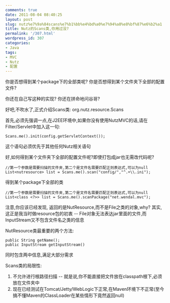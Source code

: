 ```yaml
---
comments: true
date: 2011-08-04 08:40:25
layout: post
slug: nutz%e7%9a%84scans%e7%b1%bb%e4%bd%a0%e7%94%a8%e8%bf%87%e6%b2%a1
title: Nutz的Scans类,你用过没?
permalink: '/307.html'
wordpress_id: 307
categories:
- Java
tags:
- MVC
- Nutz
- 配置
---
```


你是否想得到某个package下的全部类呢?
你是否想得到某个文件夹下全部的配置文件?

你还在自己写这种的实现? 你还在拼命地问谷哥?

好吧,不吹水了,正式介绍Scans类:
org.nutz.resource.Scans

首先,必须先强调一点,在J2EE环境中,如果你没有使用NutzMVC的话,请在Filter/Servlet中加入这一句:

	Scans.me().init(config.getServletContext());

这个语句必须优先于其他任何Nutz相关语句

好,如何得到某个文件夹下全部的配置文件呢?即使打包成jar也无需改代码呢?

	//第一个参数是需要扫描的文件夹,第二个是文件名需要匹配正则表达式,可以为null
	List<nutresource> list = Scans.me().scan("config/","^.+\\.ini");

得到某个package下全部的类

	//第一个参数是需要扫描的文件夹,第二个是文件名需要匹配正则表达式,可以为null
	List<class <?>> list = Scans.me().scanPackage("net.wendal.mvc");


注意,你应该已经发现, 返回的是NutResource,而不是File之类的对象,why?
其实,这正是我当时做resource包的初衷 -- File对象无法表达jar里面的文件,而InputStream又不包含文件名之类的信息

NutResource类最重要的两个方法:

	public String getName();
	public InputStream getInputStream()
	
同时包含两中信息,满足大部分需求

Scans类的局限性:
1. 不允许进行根路径扫描 -- 就是说,你不能直接把文件放在classpath根下,必须放在文件夹中
2. 现在已经测试在Tomcat/Jetty/WebLogic下正常,在Maven环境下不正常(至今搞不懂Maven的ClassLoader在某些情形下竟然返回null)